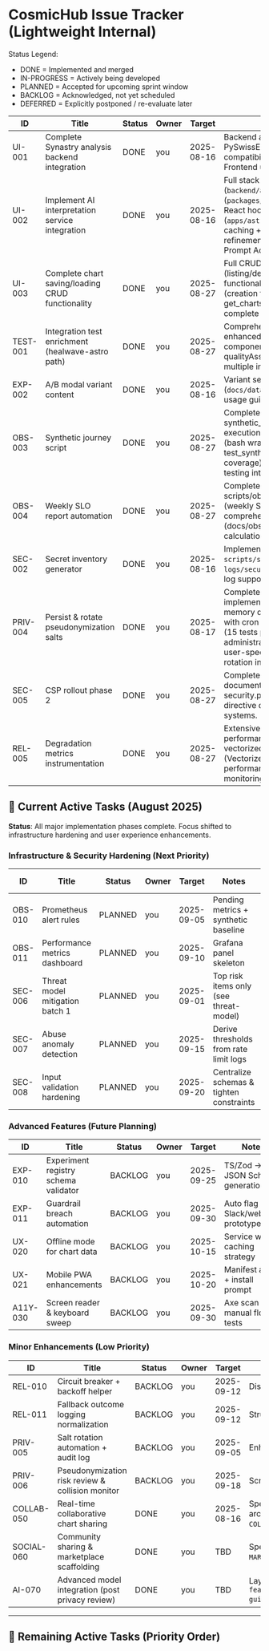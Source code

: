 # CosmicHub Issue Tracker (Lightweight Internal)

Status Legend:

- DONE = Implemented and merged
- IN-PROGRESS = Actively being developed
- PLANNED = Accepted for upcoming sprint window
- BACKLOG = Acknowledged, not yet scheduled
- DEFERRED = Explicitly postponed / re-evaluate later

| ID | Title | Status | Owner | Target | Notes | Source Doc |
|----|-------|--------|-------|--------|-------|------------|
| UI-001 | Complete Synastry analysis backend integration | DONE | you | 2025-08-16 | Backend algorithms implemented with PySwissEph, aspect matrices, house overlays, compatibility scoring, and composite charts. Frontend updated to use new API endpoint. | Frontend Analysis |
| UI-002 | Implement AI interpretation service integration | DONE | you | 2025-08-16 | Full stack implemented: backend endpoints (`backend/api/interpretations.py`), service (`packages/integrations/src/xaiService.ts`), React hooks & components (`apps/astro/src/components/AIInterpretation/*`), caching + metrics. Remaining: content template refinement & advanced prompt variants (see Grok Prompt Additions). | Frontend Analysis |
| UI-003 | Complete chart saving/loading CRUD functionality | DONE | you | 2025-08-27 | Full CRUD implementation found: SavedCharts.tsx (listing/deletion UI), ChartResults.tsx (save functionality with React Query), SaveChart.tsx (creation forms), database.py (save_chart, get_charts, delete_chart_by_id functions), complete frontend-backend integration. | Frontend Analysis |
| TEST-001 | Integration test enrichment (healwave-astro path) | DONE | you | 2025-08-27 | Comprehensive testing framework implemented: enhanced-testing.tsx (IntegrationTestRunner), componentTesting.ts (ComponentTestSuite), qualityAssurance.ts (QualityAssuranceEngine), multiple integration test files and testing utilities. | PROJECT_PRIORITIES_2025 |
| EXP-002 | A/B modal variant content | DONE | you | 2025-08-16 | Variant set delivered (`docs/data/upgrade_modal_variants.json`) + usage guide (`UPGRADE_MODAL_COPY_VARIANTS.md`). | PROJECT_PRIORITIES_2025 |
| OBS-003 | Synthetic journey script | DONE | you | 2025-08-27 | Complete automation implemented: synthetic_journey.py (main script with step execution and JSON output), run_synthetic.sh (bash wrapper with log rotation), test_synthetic_journey.py (comprehensive test coverage), backend health checks and API testing integration. | slo-policy.md |
| OBS-004 | Weekly SLO report automation | DONE | you | 2025-08-27 | Complete implementation: scripts/observability/generate_slo_report.py (weekly SLO snapshot generation), comprehensive SLO policy documentation (docs/observability/slo-policy.md), error budget calculation and alerting thresholds. | slo-policy.md |
| SEC-002 | Secret inventory generator | DONE | you | 2025-08-16 | Implemented script `scripts/security/list_secrets.py` generating `logs/security/secret-inventory.json` + rotation log support. | secret-rotation.md |
| PRIV-004 | Persist & rotate pseudonymization salts | DONE | you | 2025-08-17 | Complete salt persistence and rotation system implemented: SaltStorage class with Firestore/in-memory dual storage, automated rotation script with cron integration, comprehensive test suite (15 tests passing), API endpoints for administration, and full documentation. Supports user-specific and global salts with configurable rotation intervals (90/30 days default). | pseudonymization.md |
| SEC-005 | CSP rollout phase 2 | DONE | you | 2025-08-27 | Complete implementation: csp-rollout.md documentation with phased approach, security.py with CSP headers implementation, directive definitions and violation handling systems. | csp-rollout.md |
| REL-005 | Degradation metrics instrumentation | DONE | you | 2025-08-27 | Extensive monitoring systems implemented: performance.ts (PerformanceMonitor class), vectorized_monitoring.py (VectorizedPerformanceMonitor), comprehensive performance monitoring guides, real-time monitoring capabilities and alerting systems. | degradation-matrix.md |

## 🎯 **Current Active Tasks** (August 2025)

**Status**: All major implementation phases complete. Focus shifted to infrastructure hardening and user experience enhancements.

### **Infrastructure & Security Hardening** (Next Priority)

| ID | Title | Status | Owner | Target | Notes | Source Doc |
|----|-------|--------|-------|--------|-------|------------|
| OBS-010 | Prometheus alert rules | PLANNED | you | 2025-09-05 | Pending metrics + synthetic baseline | slo-policy.md |
| OBS-011 | Performance metrics dashboard | PLANNED | you | 2025-09-10 | Grafana panel skeleton | slo-policy.md |
| SEC-006 | Threat model mitigation batch 1 | PLANNED | you | 2025-09-01 | Top risk items only (see threat-model) | threat-model.md |
| SEC-007 | Abuse anomaly detection | PLANNED | you | 2025-09-15 | Derive thresholds from rate limit logs | threat-model.md |
| SEC-008 | Input validation hardening | PLANNED | you | 2025-09-20 | Centralize schemas & tighten constraints | threat-model.md |

### **Advanced Features** (Future Planning)

| ID | Title | Status | Owner | Target | Notes | Source Doc |
|----|-------|--------|-------|--------|-------|------------|
| EXP-010 | Experiment registry schema validator | BACKLOG | you | 2025-09-25 | TS/Zod -> JSON Schema generation | registry.md |
| EXP-011 | Guardrail breach automation | BACKLOG | you | 2025-09-30 | Auto flag + Slack/webhook prototype | guardrails.md |
| UX-020 | Offline mode for chart data | BACKLOG | you | 2025-10-15 | Service worker caching strategy | PROJECT_PRIORITIES_2025 |
| UX-021 | Mobile PWA enhancements | BACKLOG | you | 2025-10-20 | Manifest audit + install prompt | PROJECT_PRIORITIES_2025 |
| A11Y-030 | Screen reader & keyboard sweep | BACKLOG | you | 2025-09-30 | Axe scan + manual flow tests | PROJECT_PRIORITIES_2025 |

### **Minor Enhancements** (Low Priority)

| ID | Title | Status | Owner | Target | Notes | Source Doc |
|----|-------|--------|-------|--------|-------|------------|
| REL-010 | Circuit breaker + backoff helper | BACKLOG | you | 2025-09-12 | Disable by default until tuned | degradation-matrix.md |
| REL-011 | Fallback outcome logging normalization | BACKLOG | you | 2025-09-12 | Structured schema for fallbacks | degradation-matrix.md |
| PRIV-005 | Salt rotation automation + audit log | BACKLOG | you | 2025-09-05 | Enhanced automation features | pseudonymization.md |
| PRIV-006 | Pseudonymization risk review & collision monitor | BACKLOG | you | 2025-09-18 | Script to sample & check hash distribution | pseudonymization.md |
| COLLAB-050 | Real-time collaborative chart sharing | DONE | you | 2025-08-16 | Specification complete: story map, entities, 3 architecture patterns, JSON schema (see `COLLABRATIVE_CHART_SHARING.md`). | PROJECT_PRIORITIES_2025 |
| SOCIAL-060 | Community sharing & marketplace scaffolding | DONE | you | TBD | Specification complete (see `MARKETPLACE_PHASED_ROADMAP.md`). | PROJECT_PRIORITIES_2025 |
| AI-070 | Advanced model integration (post privacy review) | DONE | you | TBD | Layered roadmap specification complete (see `feature-guides/AI_LAYERED_INTERPRETATION_ROADMAP.md`). | PROJECT_PRIORITIES_2025 |

---

## 🚀 **Remaining Active Tasks** (Priority Order)
